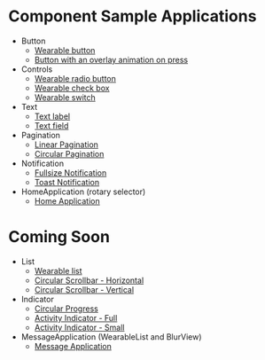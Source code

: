 # Component Sample Applications

* Button
    * [Wearable button](./Button/WearableButton/)
    * [Button with an overlay animation on press](./Button/ButtonWithOverlayAnimation/)
* Controls
    * [Wearable radio button](./Controls/WearableRadioButton/)
    * [Wearable check box](./Controls/WearableCheckBox/)
    * [Wearable switch](./Controls/WearableSwitch/)
* Text
    * [Text label](./Text/TextLabel/)
    * [Text field](./Text/TextField/)
* Pagination
    * [Linear Pagination](./Pagination/LinearPagination/)
    * [Circular Pagination](./Pagination/CircularPagination/)
* Notification
    * [Fullsize Notification](./Notification/FullsizeNotification/)
    * [Toast Notification](./Notification/ToastNotification/)
* HomeApplication (rotary selector)
    * [Home Application](./HomeApplication/)


# Coming Soon

* List
    * [Wearable list](./List/WearableList/)
    * [Circular Scrollbar - Horizontal](./List/CircularScrollbar(Horizontal)/)
    * [Circular Scrollbar - Vertical](./List/CircularScrollbar(Vertical)/)
* Indicator
    * [Circular Progress](./Indicator/CircularProgress/)
    * [Activity Indicator - Full](./Indicator/ActivityIndicator(Full)/)
    * [Activity Indicator - Small](./Indicator/ActivityIndicator(Small)/)
* MessageApplication (WearableList and BlurView)
    * [Message Application](./MessageApplication/)
